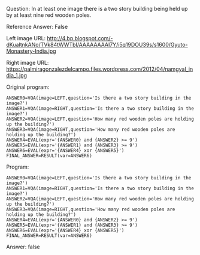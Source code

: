 Question: In at least one image there is a two story building being held up by at least nine red wooden poles.

Reference Answer: False

Left image URL: http://4.bp.blogspot.com/-dKualtnkANo/TVk84tWWTbI/AAAAAAAAI7Y/i5q19DOU39s/s1600/Gyuto-Monastery-India.jpg

Right image URL: https://palmiragonzalezdelcampo.files.wordpress.com/2012/04/namgyal_india_1.jpg

Original program:

```
ANSWER0=VQA(image=LEFT,question='Is there a two story building in the image?')
ANSWER1=VQA(image=RIGHT,question='Is there a two story building in the image?')
ANSWER2=VQA(image=LEFT,question='How many red wooden poles are holding up the building?')
ANSWER3=VQA(image=RIGHT,question='How many red wooden poles are holding up the building?')
ANSWER4=EVAL(expr='{ANSWER0} and {ANSWER2} >= 9')
ANSWER5=EVAL(expr='{ANSWER1} and {ANSWER3} >= 9')
ANSWER6=EVAL(expr='{ANSWER4} xor {ANSWER5}')
FINAL_ANSWER=RESULT(var=ANSWER6)
```
Program:

```
ANSWER0=VQA(image=LEFT,question='Is there a two story building in the image?')
ANSWER1=VQA(image=RIGHT,question='Is there a two story building in the image?')
ANSWER2=VQA(image=LEFT,question='How many red wooden poles are holding up the building?')
ANSWER3=VQA(image=RIGHT,question='How many red wooden poles are holding up the building?')
ANSWER4=EVAL(expr='{ANSWER0} and {ANSWER2} >= 9')
ANSWER5=EVAL(expr='{ANSWER1} and {ANSWER3} >= 9')
ANSWER6=EVAL(expr='{ANSWER4} xor {ANSWER5}')
FINAL_ANSWER=RESULT(var=ANSWER6)
```
Answer: false

